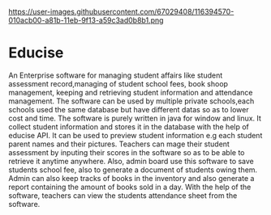 https://user-images.githubusercontent.com/67029408/116394570-010acb00-a81b-11eb-9f13-a59c3ad0b8b1.png
# Educise
An Enterprise software  for  managing student affairs like student assessment record,managing of student school fees, book shoop management, keeping and retrieving student information and attendance management.
The software can be used by multiple private schools,each schools used the same database but have different datas so as to lower cost and time. 
The software is purely written in java for window and linux. It collect student information and stores it in the database with the help of educise API.
It can be used to preview student information e.g each student parent names and their pictures.
 Teachers can mage their student assessment by inputing their scores in the software so as to be able to retrieve it anytime anywhere.
Also, admin board use this software to save students  school fee, also to generate a document of students owing them. 
Admin can also keep tracks of books in the inventory and also generate a report containing the amount of books sold in a day.
With the help of the software, teachers can view the students attendance sheet from the software.



